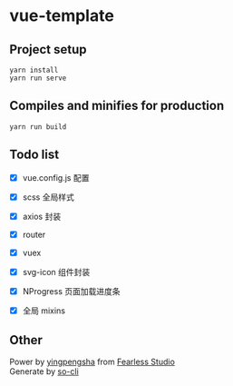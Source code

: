 # vue-template

## Project setup
```
yarn install
yarn run serve
```

## Compiles and minifies for production
```
yarn run build
```

## Todo list

- [x] vue.config.js 配置
- [x] scss 全局样式
- [x] axios 封装
- [x] router
- [x] vuex
- [x] svg-icon 组件封装
- [x] NProgress 页面加载进度条
- [x] 全局 mixins


## Other

Power by [yingpengsha](https://github.com/yingpengsha) from [Fearless Studio](https//github.com/Fearless-Studio)<br>
Generate by [so-cli](https://www.npmjs.com/package/so-cli)
